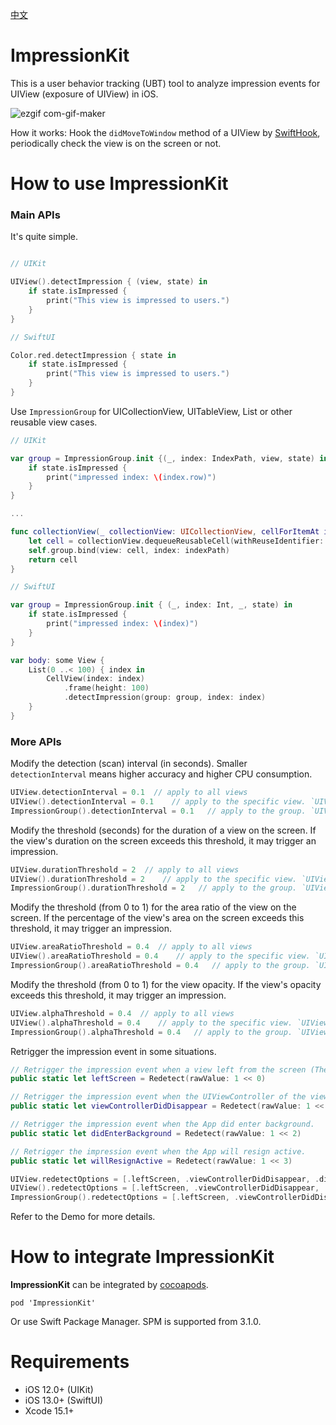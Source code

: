 [中文](README.zh-Hans.md)

# ImpressionKit

This is a user behavior tracking (UBT) tool to analyze impression events for UIView (exposure of UIView) in iOS.

![ezgif com-gif-maker](https://user-images.githubusercontent.com/5275802/120922347-30a2d200-c6fb-11eb-8994-f97c2bbc0ff8.gif)

How it works: Hook the `didMoveToWindow` method of a UIView by [SwiftHook](https://github.com/623637646/SwiftHook), periodically check the view is on the screen or not.

# How to use ImpressionKit

### Main APIs

It's quite simple. 


```swift

// UIKit

UIView().detectImpression { (view, state) in
    if state.isImpressed {
        print("This view is impressed to users.")
    }
}

// SwiftUI

Color.red.detectImpression { state in
    if state.isImpressed {
        print("This view is impressed to users.")
    }
}
```

Use `ImpressionGroup` for UICollectionView, UITableView, List or other reusable view cases.

```swift
// UIKit

var group = ImpressionGroup.init {(_, index: IndexPath, view, state) in
    if state.isImpressed {
        print("impressed index: \(index.row)")
    }
}

...

func collectionView(_ collectionView: UICollectionView, cellForItemAt indexPath: IndexPath) -> UICollectionViewCell {
    let cell = collectionView.dequeueReusableCell(withReuseIdentifier: "Cell", for: indexPath) as! Cell
    self.group.bind(view: cell, index: indexPath)
    return cell
}

// SwiftUI

var group = ImpressionGroup.init { (_, index: Int, _, state) in
    if state.isImpressed {
        print("impressed index: \(index)")
    }
}

var body: some View {
    List(0 ..< 100) { index in
        CellView(index: index)
            .frame(height: 100)
            .detectImpression(group: group, index: index)
    }
}
```

### More APIs

Modify the detection (scan) interval (in seconds). Smaller `detectionInterval` means higher accuracy and higher CPU consumption.

```swift
UIView.detectionInterval = 0.1  // apply to all views
UIView().detectionInterval = 0.1    // apply to the specific view. `UIView.detectionInterval` will be used if it's nil.
ImpressionGroup().detectionInterval = 0.1   // apply to the group. `UIView.detectionInterval` will be used if it's nil.
```

Modify the threshold (seconds) for the duration of a view on the screen. If the view's duration on the screen exceeds this threshold, it may trigger an impression.

```swift
UIView.durationThreshold = 2  // apply to all views
UIView().durationThreshold = 2    // apply to the specific view. `UIView.durationThreshold` will be used if it's nil.
ImpressionGroup().durationThreshold = 2   // apply to the group. `UIView.durationThreshold` will be used if it's nil.
```

Modify the threshold (from 0 to 1) for the area ratio of the view on the screen. If the percentage of the view's area on the screen exceeds this threshold, it may trigger an impression.

```swift
UIView.areaRatioThreshold = 0.4  // apply to all views
UIView().areaRatioThreshold = 0.4    // apply to the specific view. `UIView.areaRatioThreshold` will be used if it's nil.
ImpressionGroup().areaRatioThreshold = 0.4   // apply to the group. `UIView.areaRatioThreshold` will be used if it's nil.
```

Modify the threshold (from 0 to 1) for the view opacity. If the view's opacity exceeds this threshold, it may trigger an impression.

```swift
UIView.alphaThreshold = 0.4  // apply to all views
UIView().alphaThreshold = 0.4    // apply to the specific view. `UIView.alphaThreshold` will be used if it's nil.
ImpressionGroup().alphaThreshold = 0.4   // apply to the group. `UIView.alphaThreshold` will be used if it's nil.
```

Retrigger the impression event in some situations.

```swift
// Retrigger the impression event when a view left from the screen (The UIViewController (page) is still here, Just the view is out of the screen).
public static let leftScreen = Redetect(rawValue: 1 << 0)

// Retrigger the impression event when the UIViewController of the view disappear.
public static let viewControllerDidDisappear = Redetect(rawValue: 1 << 1)

// Retrigger the impression event when the App did enter background.
public static let didEnterBackground = Redetect(rawValue: 1 << 2)

// Retrigger the impression event when the App will resign active.
public static let willResignActive = Redetect(rawValue: 1 << 3)
```

```swift
UIView.redetectOptions = [.leftScreen, .viewControllerDidDisappear, .didEnterBackground, .willResignActive]  // apply to all views
UIView().redetectOptions = [.leftScreen, .viewControllerDidDisappear, .didEnterBackground, .willResignActive]    // apply to the specific view. `UIView.redetectOptions` will be used if it's nil.
ImpressionGroup().redetectOptions = [.leftScreen, .viewControllerDidDisappear, .didEnterBackground, .willResignActive]   // apply to the group. `UIView.redetectOptions` will be used if it's nil.
```

Refer to the Demo for more details.

# How to integrate ImpressionKit

**ImpressionKit** can be integrated by [cocoapods](https://cocoapods.org/). 

```
pod 'ImpressionKit'
```

Or use Swift Package Manager. SPM is supported from 3.1.0.

# Requirements

- iOS 12.0+ (UIKit)
- iOS 13.0+ (SwiftUI)
- Xcode 15.1+
